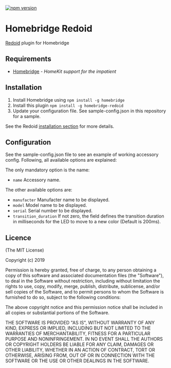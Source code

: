 [![npm version](https://badge.fury.io/js/homebridge-redoid.svg)](https://badge.fury.io/js/homebridge-redoid)

# Homebridge Redoid

[Redoid](https://github.com/ffraenz/redoid) plugin for Homebridge

## Requirements
-	[Homebridge](https://github.com/nfarina/homebridge) - _HomeKit support for the impatient_

## Installation
1.	Install Homebridge using `npm install -g homebridge`
2.	Install this plugin `npm install -g homebridge-redoid`
3.	Update your configuration file. See sample-config.json in this repository for a sample.

See the Redoid [installation section](https://github.com/ffraenz/redoid#install-dependencies) for more details.

## Configuration
See the sample-config.json file to see an example of working accessory config. Following, all available options are explained:

The only mandatory option is the name:
 * ```name``` Accessory name.

The other available options are:
 * ```manufacter``` Manufacter name to be displayed.
 * ```model``` Model name to be displayed.
 * ```serial``` Serial number to be displayed.
 * ```transition_duration``` If not zero, the field defines the transition duration in milliseconds for the LED to move to a new color (Default is 200ms).

## Licence

(The MIT License)

Copyright (c) 2019

Permission is hereby granted, free of charge, to any person obtaining a copy
of this software and associated documentation files (the "Software"), to deal
in the Software without restriction, including without limitation the rights
to use, copy, modify, merge, publish, distribute, sublicense, and/or sell
copies of the Software, and to permit persons to whom the Software is
furnished to do so, subject to the following conditions:

The above copyright notice and this permission notice shall be included in all
copies or substantial portions of the Software.

THE SOFTWARE IS PROVIDED "AS IS", WITHOUT WARRANTY OF ANY KIND, EXPRESS OR
IMPLIED, INCLUDING BUT NOT LIMITED TO THE WARRANTIES OF MERCHANTABILITY,
FITNESS FOR A PARTICULAR PURPOSE AND NONINFRINGEMENT. IN NO EVENT SHALL THE
AUTHORS OR COPYRIGHT HOLDERS BE LIABLE FOR ANY CLAIM, DAMAGES OR OTHER
LIABILITY, WHETHER IN AN ACTION OF CONTRACT, TORT OR OTHERWISE, ARISING FROM,
OUT OF OR IN CONNECTION WITH THE SOFTWARE OR THE USE OR OTHER DEALINGS IN THE
SOFTWARE.